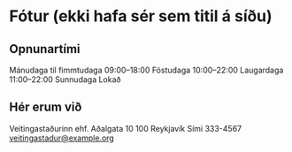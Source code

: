 # Fótur (ekki hafa sér sem titil á síðu)

## Opnunartími

Mánudaga til fimmtudaga
  09:00–18:00
Föstudaga
  10:00–22:00
Laugardaga
  11:00–22:00
Sunnudaga
  Lokað

## Hér erum við

Veitingastaðurinn ehf.
Aðalgata 10
100 Reykjavík
Sími 333-4567
veitingastadur@example.org